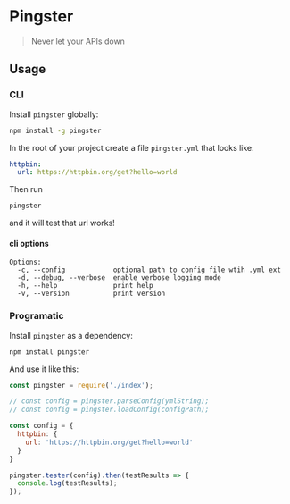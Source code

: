 Pingster
========

> Never let your APIs down

## Usage

### CLI

Install `pingster` globally:

```sh
npm install -g pingster
```

In the root of your project create a file `pingster.yml` that looks like:

```yml
httpbin:
  url: https://httpbin.org/get?hello=world
```

Then run

```sh
pingster
```

and it will test that url works!

#### cli options

```
Options:
  -c, --config            optional path to config file wtih .yml ext
  -d, --debug, --verbose  enable verbose logging mode
  -h, --help              print help
  -v, --version           print version
```


### Programatic

Install `pingster` as a dependency:

```sh
npm install pingster
```

And use it like this:

```js
const pingster = require('./index');

// const config = pingster.parseConfig(ymlString);
// const config = pingster.loadConfig(configPath);

const config = {
  httpbin: {
    url: 'https://httpbin.org/get?hello=world'
  }
}

pingster.tester(config).then(testResults => {
  console.log(testResults);
});

```
